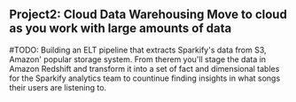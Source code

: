 Project2: Cloud Data Warehousing
Move to cloud as you work with large amounts of data
-------------------------------------
#TODO: Building an ELT pipeline that extracts Sparkify's data from S3, Amazon' popular storage system.
	   From therem you'll stage the data in Amazon Redshift and transform it into a set of fact and dimensional tables for the Sparkify analytics team to countinue finding insights in what songs their users are listening to.
